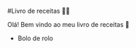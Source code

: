 #Livro de receitas :woman_cook:

Olá! Bem vindo ao meu livro de receitas :wave:

* Bolo de rolo

  
